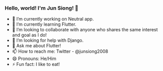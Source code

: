 ### Hello, world! I'm Jun Siong! 👋

- 🔭 I’m currently working on Neutral app.
- 🌱 I’m currently learning Flutter.
- 👯 I’m looking to collaborate with anyone who shares the same interest and goal as I do!
- 🤔 I’m looking for help with Django.
- 💬 Ask me about Flutter!
- 📫 How to reach me: Twitter - @junsiong2008
- 😄 Pronouns: He/Him
- ⚡ Fun fact: I like to eat!
